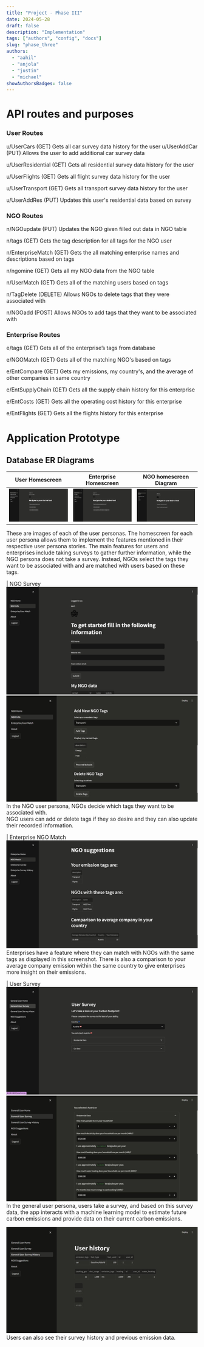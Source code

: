 ```yaml
---
title: "Project - Phase III"
date: 2024-05-28
draft: false
description: "Implementation"
tags: ["authors", "config", "docs"]
slug: "phase_three"
authors:
  - "aahil"
  - "anjola"
  - "justin"
  - "michael"
showAuthorsBadges: false
---
```


# API routes and purposes

### User Routes

u/UserCars (GET)
Gets all car survey data history for the user
u/UserAddCar (PUT)
Allows the user to add additional car survey data

u/UserResidential (GET)
Gets all residential survey data history for the user

u/UserFlights (GET)
Gets all flight survey data history for the user

u/UserTransport (GET)
Gets all transport survey data history for the user

u/UserAddRes (PUT)
Updates this user's residential data based on survey

### NGO Routes

n/NGOupdate (PUT)
Updates the NGO given filled out data in NGO table

n/tags (GET)
Gets the tag description for all tags for the NGO user

n/EnterpriseMatch (GET)
Gets the all matching enterprise names and descriptions based on tags

n/ngomine (GET)
Gets all my NGO data from the NGO table

n/UserMatch (GET)
Gets all of the matching users based on tags

n/TagDelete (DELETE)
Allows NGOs to delete tags that they were associated with

n/NGOadd (POST)
Allows NGOs to add tags that they want to be associated with

### Enterprise Routes

e/tags (GET)
Gets all of the enterprise’s tags from database

e/NGOMatch (GET)
Gets all of the matching NGO's based on tags

e/EntCompare (GET)
Gets my emissions, my country's, and the average of other companies in same country

e/EntSupplyChain (GET)
Gets all the supply chain history for this enterprise

e/EntCosts (GET)
Gets all the operating cost history for this enterprise

e/EntFlights (GET)
Gets all the flights history for this enterprise

# Application Prototype

## Database ER Diagrams

| User Homescreen                        | Enterprise Homescreen                          | NGO homescreen Diagram               |
| -------------------------------------- | ---------------------------------------------- | ------------------------------------ |
| ![User Homescreen](./userhomepage.jpg) | ![Enterprise Homescreen](./enterprisehome.jpg) | ![NGO Homescreen](./ngohomepage.jpg) |

These are images of each of the user personas. The homescreen for each user persona allows them to implement the features mentioned in their respective user persona stories. The main features for users and enterprises include taking surveys to gather further information, while the NGO persona does not take a survey. Instead, NGOs select the tags they want to be associated with and are matched with users based on these tags.

| NGO Survey  
![NGO Survey](./ngosurvey.jpg)
![NGO Tags](./ngotags.jpg)
In the NGO user persona, NGOs decide which tags they want to be associated with.  
NGO users can add or delete tags if they so desire and they can also update their recorded information.

| Enterprise NGO Match
![NGO Match](./ngomatch.jpg)
Enterprises have a feature where they can match with NGOs with the same tags as displayed in this screenshot.
There is also a comparison to your average company emission within the same country to give enterprises more insight on their emissions.

| User Survey
![User Survey](./usersurvey.jpg)
![User Survey](./usersurveyres.jpg)
In the general user persona, users take a survey, and based on this survey data, the app interacts with a machine learning model to estimate future carbon emissions and provide data on their current carbon emissions.

![User History](./userhistory.jpg)
Users can also see their survey history and previous emission data.
